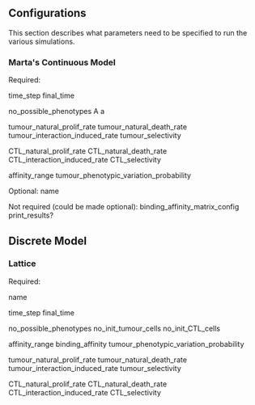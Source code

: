 ## Configurations
This section describes what parameters need to be specified to run the various simulations.

### Marta's Continuous Model

Required:

time_step
final_time

no_possible_phenotypes
A
a

tumour_natural_prolif_rate
tumour_natural_death_rate
tumour_interaction_induced_rate
tumour_selectivity

CTL_natural_prolif_rate
CTL_natural_death_rate
CTL_interaction_induced_rate
CTL_selectivity

affinity_range
tumour_phenotypic_variation_probability

Optional:
name

Not required (could be made optional):
binding_affinity_matrix_config
print_results?


## Discrete Model

### Lattice

Required:

name

time_step
final_time

no_possible_phenotypes
no_init_tumour_cells
no_init_CTL_cells

affinity_range
binding_affinity
tumour_phenotypic_variation_probability

tumour_natural_prolif_rate
tumour_natural_death_rate
tumour_interaction_induced_rate
tumour_selectivity

CTL_natural_prolif_rate
CTL_natural_death_rate
CTL_interaction_induced_rate
CTL_selectivity